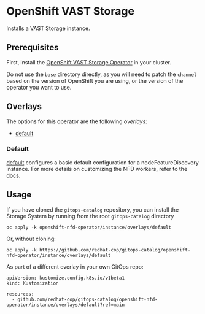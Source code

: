 # OpenShift VAST Storage

Installs a VAST Storage instance.

## Prerequisites

First, install the [OpenShift VAST Storage Operator](../operator) in your cluster.

Do not use the `base` directory directly, as you will need to patch the `channel` based on the version of OpenShift you are using, or the version of the operator you want to use.

## Overlays

The options for this operator are the following *overlays*:
* [default](overlays/default)

### Default

[default](overlays/default) configures a basic default configuration for a nodeFeatureDiscovery instance.  For more details on customizing the NFD workers, refer to the [docs](https://kubernetes-sigs.github.io/node-feature-discovery/v0.10/advanced/worker-configuration-reference.html).

## Usage

If you have cloned the `gitops-catalog` repository, you can install the Storage System by running from the root `gitops-catalog` directory

```
oc apply -k openshift-nfd-operator/instance/overlays/default
```

Or, without cloning:

```
oc apply -k https://github.com/redhat-cop/gitops-catalog/openshift-nfd-operator/instance/overlays/default
```

As part of a different overlay in your own GitOps repo:

```
apiVersion: kustomize.config.k8s.io/v1beta1
kind: Kustomization

resources:
  - github.com/redhat-cop/gitops-catalog/openshift-nfd-operator/instance/overlays/default?ref=main
```
